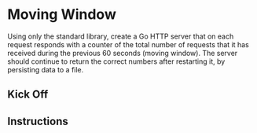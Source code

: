 # Moving Window

Using only the standard library, create a Go HTTP server that on each request responds with a counter of the total number of requests that it has received during the previous 60 seconds (moving window). The server should continue to return the correct numbers after restarting it, by persisting data to a file.

## Kick Off

## Instructions
